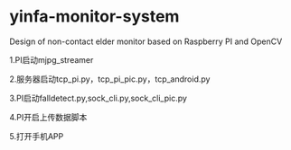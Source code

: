 # yinfa-monitor-system
Design of non-contact elder monitor based on Raspberry PI and OpenCV

1.PI启动mjpg_streamer

2.服务器启动tcp_pi.py，tcp_pi_pic.py，tcp_android.py

3.PI启动falldetect.py,sock_cli.py,sock_cli_pic.py

4.PI开启上传数据脚本

5.打开手机APP
